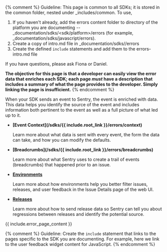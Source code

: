 {% comment %}
Guideline: This page is common to all SDKs; it is stored in the common folder, nested under _includes/common. To use, 


1. If you haven't already, add the errors content folder to directory of the platform you are documenting -- _documentation/sdks/<sdk/platform>/errors (for example, _documentation/sdks/javascript/errors). 
2. Create a copy of intro.md file in _documentation/sdks/<platform-name>/errors 
3. Create the defined `include` statements and add them to the errors-intro.md file

If you have questions, please ask Fiona or Daniel. 

**The objective for this page is that a developer can easily view the error data that enriches each SDK; each page _must_ have a description that includes a summary of what the page provides to the developer. Simply linking the page is insufficient.**
{% endcomment %}

When your SDK sends an event to Sentry, the event is enriched with data. This data helps you identify the source of the event and includes information both pertinent to the event as well as a full picture of what led up to it.

- **[Event Context](/sdks/{{ include.root_link }}/errors/context)** 

    Learn more about what data is sent with every event, the form the data can take, and how you can modify the defaults. 
    
- **[Breadcrumbs](/sdks/{{ include.root_link }}/errors/breadcrumbs)** 

    Learn more about what Sentry uses to create a trail of events (breadcrumbs) that happened prior to an issue. 
    
- **[Environments](/enriching-error-data/environments/)**

    Learn more about how environments help you better filter issues, releases, and user feedback in the Issue Details page of the web UI.
    
- **[Releases](/workflow/releases/)**

    Learn more about how to send release data so Sentry can tell you about regressions between releases and identify the potential source.
    
{{ include.error_page_content }}

{% comment %}
Guideline: Create the `include` statement that links to the pages specific to the SDK you are documenting. For example, here we link to the user feedback widget content for JavaScript.
{% endcomment %}
    
    